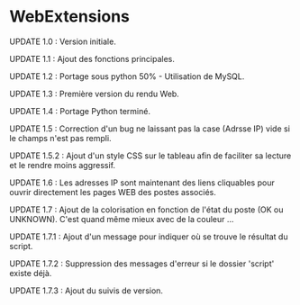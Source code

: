 # WebExtensions

UPDATE 1.0 : Version initiale.

UPDATE 1.1 : Ajout des fonctions principales.

UPDATE 1.2 : Portage sous python 50% - Utilisation de MySQL.

UPDATE 1.3 : Première version du rendu Web.

UPDATE 1.4 : Portage Python terminé.
             
UPDATE 1.5 : Correction d'un bug ne laissant pas la case (Adrsse IP) vide si le champs n'est pas rempli. 

UPDATE 1.5.2 : Ajout d'un style CSS sur le tableau afin de faciliter sa lecture et le rendre moins aggressif.

UPDATE 1.6 : Les adresses IP sont maintenant des liens cliquables pour ouvrir directement les pages WEB des postes associés.

UPDATE 1.7 : Ajout de la colorisation en fonction de l'état du poste (OK ou UNKNOWN). C'est quand même mieux avec de la couleur ...

UPDATE 1.7.1 : Ajout d'un message pour indiquer où se trouve le résultat du script.

UPDATE 1.7.2 : Suppression des messages d'erreur si le dossier 'script' existe déjà.

UPDATE 1.7.3 : Ajout du suivis de version.
